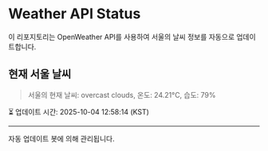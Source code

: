 
# Weather API Status

이 리포지토리는 OpenWeather API를 사용하여 서울의 날씨 정보를 자동으로 업데이트합니다.

## 현재 서울 날씨
> 서울의 현재 날씨: overcast clouds, 온도: 24.21°C, 습도: 79%

⏳ 업데이트 시간: 2025-10-04 12:58:14 (KST)

---
자동 업데이트 봇에 의해 관리됩니다.
